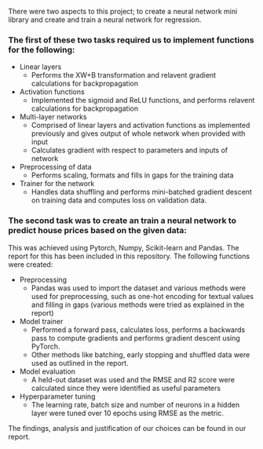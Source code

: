 There were two aspects to this project; to create a neural network mini library and create and train a neural network for regression.

### The first of these two tasks required us to implement functions for the following: 
- Linear layers
    - Performs the XW+B transformation and relavent gradient calculations for backpropagation
- Activation functions
    - Implemented the sigmoid and ReLU functions, and performs relavent calculations for backpropagation
- Multi-layer networks 
    - Comprised of linear layers and activation functions as implemented previously and gives output of whole network when provided with input
    - Calculates gradient with respect to parameters and inputs of network
- Preprocessing of data
    - Performs scaling, formats and fills in gaps for the training data
- Trainer for the network
    - Handles data shuffling and performs mini-batched gradient descent on training data and computes loss on validation data.
    
### The second task was to create an train a neural network to predict house prices based on the given data:
This was achieved using Pytorch, Numpy, Scikit-learn and Pandas. The report for this has been included in this repository.
The following functions were created:
- Preprocessing
    - Pandas was used to import the dataset and various methods were used for preprocessing, such as one-hot encoding for textual values and filling in  gaps (various methods were tried as explained in the report)
- Model trainer
     - Performed a forward pass, calculates loss, performs a backwards pass to compute gradients and performs gradient descent using PyTorch. 
     - Other methods like batching, early stopping and shuffled data were used as outlined in the report.
- Model evaluation
    - A held-out dataset was used and the RMSE and R2 score were calculated since they were identified as useful parameters 
- Hyperparameter tuning
    - The learning rate, batch size and number of neurons in a hidden layer were tuned over 10 epochs using RMSE as the metric. 
    
The findings, analysis and justification of our choices can be found in our report.





